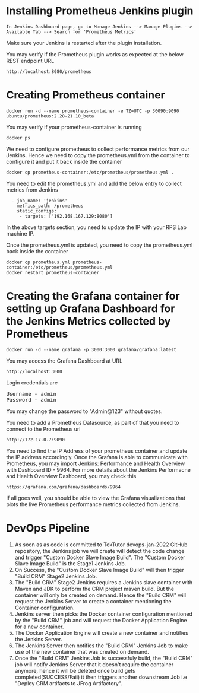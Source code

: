 # Installing Prometheus Jenkins plugin
```
In Jenkins Dashboard page, go to Manage Jenkins --> Manage Plugins --> Available Tab --> Search for 'Prometheus Metrics'
```
Make sure your Jenkins is restarted after the plugin installation.

You may verify if the Prometheus plugin works as expected at the below REST endpoint URL
```
http://localhost:8080/prometheus
```

# Creating Prometheus container
```
docker run -d --name prometheus-container -e TZ=UTC -p 30090:9090 ubuntu/prometheus:2.28-21.10_beta
```
You may verify if your prometheus-container is running
```
docker ps
```
We need to configure prometheus to collect performance metrics from our Jenkins. Hence we need to copy
the prometheus.yml from the container to configure it and put it back inside the container
```
docker cp prometheus-container:/etc/prometheus/prometheus.yml .
```

You need to edit the prometheus.yml and add the below entry to collect metrics from Jenkins
```
  - job_name: 'jenkins'
    metrics_path: /prometheus
    static_configs:
     - targets: ['192.168.167.129:8080']
```
In the above targets section, you need to update the IP with your RPS Lab machine IP.

Once the prometheus.yml is updated, you need to copy the prometheus.yml back inside the container
```
docker cp prometheus.yml prometheus-container:/etc/prometheus/prometheus.yml
docker restart prometheus-container
```

# Creating the Grafana container for setting up Grafana Dashboard for the Jenkins Metrics collected by Prometheus
```
docker run -d --name grafana -p 3000:3000 grafana/grafana:latest
```
You may access the Grafana Dashboard at URL
```
http://localhost:3000
```

Login credentials are
<pre>
Username - admin
Password - admin
</pre>

You may change the password to "Admin@123" without quotes.

You need to add a Prometheus Datasource, as part of that you need to connect to the Prometheus url
```
http://172.17.0.7:9090
```
You need to find the IP Address of your prometheus container and update the IP address accordingly.
Once the Grafana is able to communicate with Prometheus, you may import Jenkins: Performance and Health Overview with Dashboard ID - 9964.
For more details about the Jenkins Performacne and Health Overview Dashboard, you may check this
```
https://grafana.com/grafana/dashboards/9964
```

If all goes well, you should be able to view the Grafana visualizations that plots the live Prometheus performance metrics collected from Jenkins.


# DevOps Pipeline

1. As soon as as code is committed to TekTutor devops-jan-2022 GitHub repository, the Jenkins job we will create will detect the code change and trigger "Custom Docker Slave Image Build".  The "Custom Docker Slave Image Build" is the Stage1 Jenkins Job.
2. On Success, the "Custom Docker Slave Image Build" will then trigger "Build CRM" Stage2 Jenkins Job.
3. The "Build CRM" Stage2 Jenkins requires a Jenkins slave container with Maven and JDK to perform the CRM project maven build.  But the container will only be created on demand. Hence the "Build CRM" will request the Jenkins Server to create a container mentioning the Container configuration.
4. Jenkins server then picks the Docker container configuration mentioned by the "Build CRM" job and will request the Docker Application Engine for a new container.
5. The Docker Application Engine will create a new container and notifies the Jenkins Server.
6. The Jenkins Server then notifies the "Build CRM" Jenkins Job to make use of the new container that was created on demand.
7. Once the "Build CRM" Jenkins Job is successfuly build, the "Build CRM" job will notify Jenkins Server that it doesn't require the container anymore, hence it will be deleted once build gets completed(SUCCESS/Fail) it then triggers another downstream Job i.e "Deploy CRM artifacts to JFrog Artifactory".
